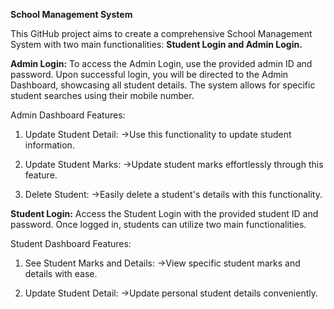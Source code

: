 **School Management System**

This GitHub project aims to create a comprehensive School Management System with two main functionalities: **Student Login and Admin Login.**

**Admin Login:**
To access the Admin Login, use the provided admin ID and password. Upon successful login, you will be directed to the Admin Dashboard, showcasing all student details. The system allows for specific student searches using their mobile number.

Admin Dashboard Features:
1) Update Student Detail:
->Use this functionality to update student information.

2) Update Student Marks:
->Update student marks effortlessly through this feature.

3) Delete Student:
->Easily delete a student's details with this functionality.

**Student Login:**
Access the Student Login with the provided student ID and password. Once logged in, students can utilize two main functionalities.

Student Dashboard Features:
1) See Student Marks and Details:
->View specific student marks and details with ease.

2) Update Student Detail:
->Update personal student details conveniently.
